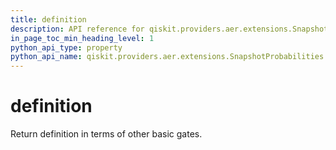 ```yaml
---
title: definition
description: API reference for qiskit.providers.aer.extensions.SnapshotProbabilities.definition
in_page_toc_min_heading_level: 1
python_api_type: property
python_api_name: qiskit.providers.aer.extensions.SnapshotProbabilities.definition
---
```


# definition

Return definition in terms of other basic gates.

